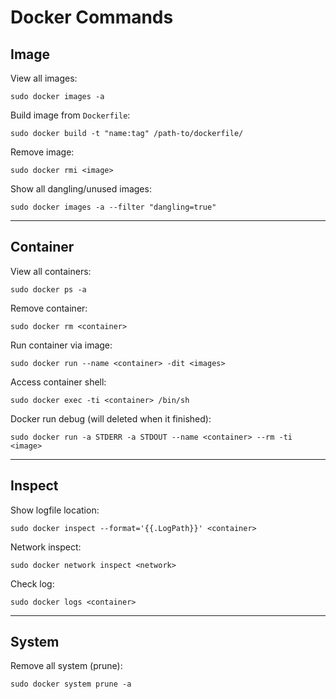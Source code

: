# Docker Commands

## Image

View all images:

```
sudo docker images -a
```

Build image from `Dockerfile`:

```
sudo docker build -t "name:tag" /path-to/dockerfile/
```

Remove image:

```
sudo docker rmi <image>
```

Show all dangling/unused images:

```
sudo docker images -a --filter "dangling=true"
```

----------

## Container

View all containers:

```
sudo docker ps -a
```

Remove container:

```
sudo docker rm <container>
```

Run container via image:

```
sudo docker run --name <container> -dit <images>
```

Access container shell:

```
sudo docker exec -ti <container> /bin/sh
```

Docker run debug (will deleted when it finished):

```
sudo docker run -a STDERR -a STDOUT --name <container> --rm -ti <image>
```

----------

## Inspect

Show logfile location:

```
sudo docker inspect --format='{{.LogPath}}' <container>
```

Network inspect:

```
sudo docker network inspect <network>
```

Check log:

```
sudo docker logs <container>
```

----------

## System

Remove all system (prune):

```
sudo docker system prune -a
```
